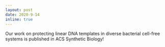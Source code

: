 ```yaml
---
layout: post
date: 2020-9-14
inline: true
---
```


Our work on protecting linear DNA templates in diverse bacterial cell-free systems is published in ACS Synthetic Biology!